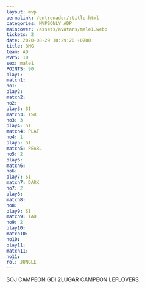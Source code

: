 ```yaml
---
layout: mvp
permalink: /entrenador/:title.html
categories: MVPSONLY ADP
maincover: /assets/avatars/male1.webp
tickets: 2
date: 2020-08-29 10:29:20 +0700
title: 3MG
team: AD
MVPS: 10
sex: male1
POINTS: 90
play1: 
match1: 
no1: 
play2: 
match2: 
no2: 
play3: SI
match3: TSR
no3: 3
play4: SI
match4: PLAT
no4: 1
play5: SI
match5: PEARL
no5: 2
play6: 
match6: 
no6: 
play7: SI
match7: DARK
no7: 2
play8: 
match8: 
no8: 
play9: SI
match9: TAD
no9: 2
play10: 
match10: 
no10: 
play11: 
match11: 
no11: 
rol: JUNGLE
---
```

SOJ CAMPEON
GDI 2LUGAR 
CAMPEON LEFLOVERS